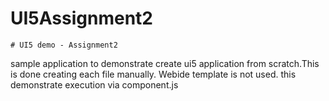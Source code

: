 # UI5Assignment2
    # UI5 demo - Assignment2
sample application to demonstrate create ui5 application from scratch.This is done creating each file manually.
Webide template is not used.
this demonstrate execution via component.js
